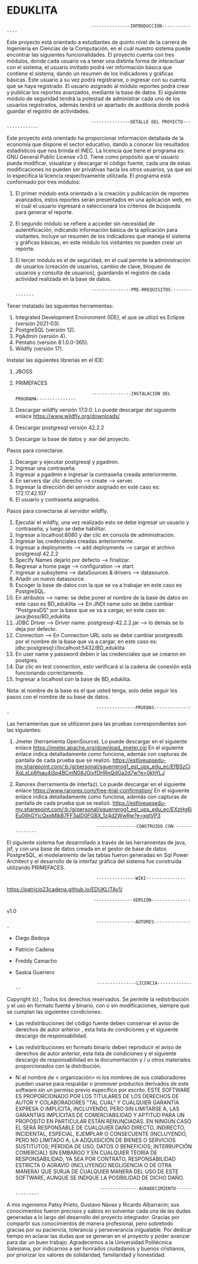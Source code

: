 # EDUKLITA

                                    ---------------INTRODUCCIÓN---------------

Este proyecto está orientado a estudiantes de quinto nivel de la carrera de Ingeniería en Ciencias de la Computación,
en el cuál nuestro sistema puede encontrar las siguientes funcionalidades. 
El proyecto cuenta con tres módulos, donde cada usuario va a tener una distinta forma de interactuar con el sistema,
el usuario invitado podrá ver información básica que contiene el sistema, dando un resumen de los indicadores y 
gráficas básicas. Este usuario a su vez podrá registrarse, o ingresar con su cuenta que se haya registrado.
El usuario asignado al módulo reportes podrá crear y publicar los reportes avanzados, mediante la base de datos.
El siguiente módulo de seguridad tendrá la potestad de administrar cada uno de los usuarios registrados, además
tendrá un apartado de auditoría donde podrá guardar el registro de actividades.


                                    ---------------DETALLE DEL PROYECTO---------------

Este proyecto está orientado ha proporcionar información detallada de la economía que dispone el sector educativo, dando a conocer los resultados estadísticos que nos brinda el INEC. La licencia que tiene el programa es: GNU General Public License v3.0. Tiene como propósito que el usuario pueda modificar, visualizar y descargar el código fuente, cada una de estas modificaciones no pueden ser privativas hacia los otros usuarios, ya que así lo especifica la licencia respectivamente utilizada.
El programa está conformado por tres módulos:
1. El primer módulo está orientado a la creación y publicación de reportes avanzados, estos reportes serán presentados en una aplicación web, en el cuál el usuario ingresará o seleccionará los criterios de búsqueda para generar el reporte.
2. El segundo módulo se refiere a acceder sin necesidad de autentificación, indicando información básica de la aplicación para visitantes. Incluye un resumen de los indicadores que maneja el sistema y gráficas básicas, en este módulo los visitantes no pueden crear un reporte.
3. El tercer módulo es el de seguridad, en el cual permite la administración de usuarios (creación de usuarios, cambio de clave, bloqueo de usuarios y consulta de usuarios), guardando el registro de cada actividad realizada en la base de datos.


                                    ---------------PRE-RREQUISITOS---------------

Tener instalado las siguientes herramientas:

1. Integrated Development Environment (IDE), el que se utlizó es Eclipse (versión 2021-03).
2. PostgreSQL (versión 12).
3. PgAdmin (versión 4).
4. Pentaho (versión 8.1.0.0-365).
5. Wildfly (versión 17).

Instalar las siguientes librerías en el IDE:

1. JBOSS 
2. PRIMEFACES


                                    ---------------INSTALACIÓN DEL PROGRAMA---------------
                                    
1. Descargar wildfly versión 17.0.0. Lo puede descargar del siguiente enlace https://www.wildfly.org/downloads/
2. Descargar postgresql versión 42.2.2 
3. Descargar la base de datos y .ear del proyecto.

Pasos para conectarse.
1. Decargar y ejecutar postgresql y pgadmin.
2. Ingresar una contraseña.
3. Ingresar a pgadmin e ingresar la contraseña creada anteriormente.
4. En servers dar clic derecho --> create --> server.
5. Ingresar la dirección del servidor asignado en este caso es: 172.17.42.107
6. El usuario y contraseña asignados.


Pasos para conectarse al servidor wildfly.

1. Ejecutar el wildfly, una vez realizado esto se debe ingresar un usuario y contraseña, y luego se debe habilitar.
2. Ingresar a localhost:8080 y dar clic en consola de administración.
3. Ingresar las credenciales creadas anteriormente.
4. Ingresar a deployments --> add deployments --> cargar el archivo postgresql 42.2.2
5. Specify Names dejarlo por defecto --> finalizar.
6. Regresar a home page --> configuration --> start.
7. Ingresar a subsytems --> dataSources & drivers --> datasource.
8. Añadir un nuevo datasource.
9. Escoger la base de datos con la que se va a trabajar en este caso es PostgreSQL.
10. En atributos --> name: se debe poner el nombre de la base de datos en este caso es BD_eduklita --> En JNDI name solo se debe cambiar "PostgresDS" por la base que se va a cargar, en este caso es: java:jboss/BD_eduklita
11. JDBC Driver --> Driver name: postgresql-42.2.2.jar --> lo demás se lo deja por defecto.
12. Connection --> En Connection URL solo se debe cambiar postgresdb por el nombre de la base que va a cargar, en este caso es: jdbc:postgresql://localhost:5432/BD_eduklita
13. En user name y password deben ir las credenciales que se crearon en postgres.
14. Dar clic en test connection, esto verificará si la cadena de conexión está funcionando correctamente.
15. Ingresar a localhost con la base de BD_eduklita.

Nota: el nombre de la base es el que usted tenga, solo debe seguir los pasos con el nombre de su base de datos.


                                      ---------------PRUEBAS---------------

Las herramientas que se utilizaron para las pruebas correspondientes son las siguientes:

1. Jmeter (herramienta OpenSource). Lo puede descargar en el siguiente enlace https://jmeter.apache.org/download_jmeter.cgi
En el siguiente enlace indica detalladamente como funciona, además con capturas de pantalla de cada prueba que se realizó.
https://estliveupsedu-my.sharepoint.com/:b:/g/personal/sguerrerog1_est_ups_edu_ec/EfBSzCjXqLxLp8fsau4iSp4BCmN08JGivfDHRnQdGa2d7w?e=0khYLJ

2. Ranorex (herramienta de interfaz).  Lo puede descargar en el siguiente enlace https://www.ranorex.com/free-trial-confirmation/
En el siguiente enlace indica detalladamente como funciona, además con capturas de pantalla de cada prueba que se realizó.
https://estliveupsedu-my.sharepoint.com/:b:/g/personal/sguerrerog1_est_ups_edu_ec/EXzHg6iEu0lIhGYIcQxqMlkB7FF3aID0FGBX_1z4d2WwRw?e=xgtVP3


                                      ---------------CONSTRUIDO CON---------------

El siguiente sistema fue desarrollado a través de las herramientas de java, jsf, y con una base de datos creada en el gestor de base de datos PostgreSQL, el
modelamiento de las tablas fueron generadas en Sql Power Architect y el desarrollo de la interfaz gráfica del sistema fue construida utilizando PRIMEFACES.


                                      ---------------WIKI---------------

https://patricio23cadena.github.io/EDUKLITAv1/


                                     ---------------VERSIÓN---------------

v1.0


                                      ---------------AUTORES---------------

* Diego Bedoya
* Patricio Cadena
* Freddy Camacho
* Saskia Guerrero

                                     ---------------LICENCIA---------------

Copyright (c) ,  Todos los derechos reservados. 
Se permite la redistribución y el uso en formato fuente y binario, con o sin modificaciones, siempre que se cumplan las siguientes condiciones: 
* Las redistribuciones del código fuente deben conservar el aviso de derechos de autor anterior , esta lista de condiciones y el siguiente descargo de responsabilidad.
* Las redistribuciones en formato binario deben reproducir el aviso de derechos de autor anterior, esta lista de condiciones y el siguiente descargo de responsabilidad en la documentación y / u otros materiales proporcionados con la distribución. 
* Ni el nombre de < organización> ni los nombres de sus colaboradores pueden usarse para respaldar o promover productos derivados de este software sin un permiso previo específico por escrito. ESTE SOFTWARE ES PROPORCIONADO POR LOS TITULARES DE LOS DERECHOS DE AUTOR Y COLABORADORES "TAL CUAL" Y CUALQUIER GARANTÍA EXPRESA O IMPLÍCITA, INCLUYENDO, PERO SIN LIMITARSE A, LAS GARANTÍAS IMPLÍCITAS DE COMERCIABILIDAD Y APTITUD PARA UN PROPÓSITO EN PARTICULAR ESTÁN RENUNCIADAS. EN NINGÚN CASO EL  SERÁ RESPONSABLE DE CUALQUIER DAÑO DIRECTO, INDIRECTO, INCIDENTAL, ESPECIAL, EJEMPLAR O CONSECUENTE (INCLUYENDO, PERO NO LIMITADO A, LA ADQUISICIÓN DE BIENES O SERVICIOS SUSTITUTOS; PÉRDIDA DE USO, DATOS O BENEFICIOS; INTERRUPCIÓN COMERCIAL) SIN EMBARGO Y EN CUALQUIER TEORÍA DE RESPONSABILIDAD, YA SEA POR CONTRATO, RESPONSABILIDAD ESTRICTA O AGRAVIO (INCLUYENDO NEGLIGENCIA O DE OTRA MANERA) QUE SURJA DE CUALQUIER MANERA DEL USO DE ESTE SOFTWARE, AUNQUE SE INDIQUE LA POSIBILIDAD DE DICHO DAÑO.



                                      ---------------AGRADECIMIENTO---------------

A mis ingenieros Patsy Prieto, Gustavo Návas y Ricardo Albarracín; sus conocimientos fueron precisos y sabios en solventar cada una de las dudas generadas
a lo largo del desarrollo del proyecto integrador. Gracias por compartir sus conocimientos de manera profesional, pero sobretodo gracias por su paciencia,
tolerancia y perseverancia inigualable. Por dedicar tiempo en aclarar las dudas que se generan en el proyecto y poder avanzar para dar un buen trabajo.
Agradecemos a la Universidad Politécnica Salesiana, por indicarnos a ser honrados ciudadanos y buenos cristianos, por priorizar los valores de solidaridad,
familiaridad y honestidad.
